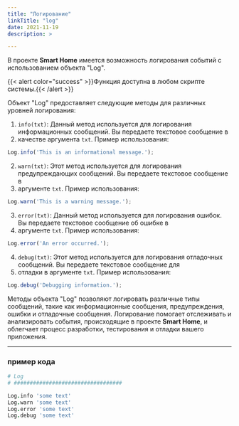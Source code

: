 ```yaml
---
title: "Логирование"
linkTitle: "log"
date: 2021-11-19
description: >

---
```


В проекте **Smart Home** имеется возможность логирования событий с использованием объекта "Log".

{{< alert color="success" >}}Функция доступна в любом скрипте системы.{{< /alert >}}

Объект "Log" предоставляет следующие методы для различных уровней логирования:

1. `info(txt)`: Данный метод используется для логирования информационных сообщений. Вы передаете текстовое сообщение в
2. качестве аргумента `txt`. Пример использования:

```javascript
Log.info('This is an informational message.');
```

2. `warn(txt)`: Этот метод используется для логирования предупреждающих сообщений. Вы передаете текстовое сообщение в
3. аргументе `txt`. Пример использования:

```javascript
Log.warn('This is a warning message.');
```

3. `error(txt)`: Данный метод используется для логирования ошибок. Вы передаете текстовое сообщение об ошибке в
4. аргументе `txt`. Пример использования:

```javascript
Log.error('An error occurred.');
```

4. `debug(txt)`: Этот метод используется для логирования отладочных сообщений. Вы передаете текстовое сообщение для
5. отладки в аргументе `txt`. Пример использования:

```javascript
Log.debug('Debugging information.');
```

Методы объекта "Log" позволяют логировать различные типы сообщений, такие как информационные сообщения, предупреждения,
ошибки и отладочные сообщения. Логирование помогает отслеживать и анализировать события, происходящие в проекте **Smart
Home**,
и облегчает процесс разработки, тестирования и отладки вашего приложения.

----------------

### пример кода

```coffeescript
# Log
# ##################################

Log.info 'some text'
Log.warn 'some text'
Log.error 'some text'
Log.debug 'some text'
```
